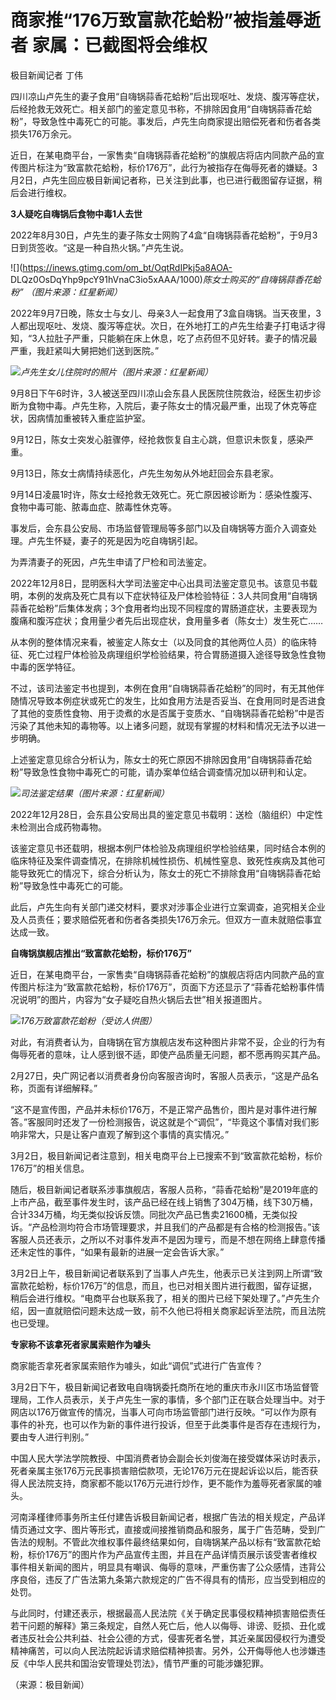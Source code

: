 # 商家推“176万致富款花蛤粉”被指羞辱逝者 家属：已截图将会维权

极目新闻记者 丁伟

四川凉山卢先生的妻子食用“自嗨锅蒜香花蛤粉”后出现呕吐、发烧、腹泻等症状，后经抢救无效死亡。相关部门的鉴定意见书称，不排除因食用“自嗨锅蒜香花蛤粉”，导致急性中毒死亡的可能。事发后，卢先生向商家提出赔偿死者和伤者各类损失176万余元。

近日，在某电商平台，一家售卖“自嗨锅蒜香花蛤粉”的旗舰店将店内同款产品的宣传图片标注为“致富款花蛤粉，标价176万”，此行为被指存在侮辱死者的嫌疑。3月2日，卢先生回应极目新闻记者称，已关注到此事，也已进行截图留存证据，稍后会进行维权。

**3人疑吃自嗨锅后食物中毒1人去世**

2022年8月30日，卢先生的妻子陈女士网购了4盒“自嗨锅蒜香花蛤粉”，于9月3日到货签收。“这是一种自热火锅。”卢先生说。

![](https://inews.gtimg.com/om_bt/OqtRdIPkj5a8AOA-
DLQz0OsDqYhp9pcY91hVnaC3io5xAAA/1000)_陈女士购买的“自嗨锅蒜香花蛤粉” （图片来源：红星新闻）_

2022年9月7日晚，陈女士与女儿、母亲3人一起食用了3盒自嗨锅。当天夜里，3人都出现呕吐、发烧、腹泻等症状。次日，在外地打工的卢先生给妻子打电话才得知，“3人拉肚子严重，只能躺在床上休息，吃了点药但不见好转。妻子的情况最严重，我赶紧叫大舅把她们送到医院。”

![](https://inews.gtimg.com/om_bt/OUo3wRXww1105oe9wUhkbhA-z0Mya4kJiAtYgeEXxvg_MAA/1000)_卢先生女儿住院时的照片（图片来源：红星新闻）_

9月8日下午6时许，3人被送至四川凉山会东县人民医院住院救治，经医生初步诊断为食物中毒。卢先生称，入院后，妻子陈女士的情况最严重，出现了休克等症状，因病情加重被转入重症监护室。

9月12日，陈女士突发心脏骤停，经抢救恢复自主心跳，但意识未恢复，感染严重。

9月13日，陈女士病情持续恶化，卢先生匆匆从外地赶回会东县老家。

9月14日凌晨1时许，陈女士经抢救无效死亡。死亡原因被诊断为：感染性腹泻、食物中毒可能、脓毒血症、脓毒性休克等。

事发后，会东县公安局、市场监督管理局等多部门以及自嗨锅等方面介入调查处理。卢先生怀疑，妻子的死是因为吃自嗨锅引起。

为弄清妻子的死因，卢先生申请了尸检和司法鉴定。

2022年12月8日，昆明医科大学司法鉴定中心出具司法鉴定意见书。该意见书载明，本例的发病及死亡具有以下症状特征及尸体检验特征：3人共同食用“自嗨锅蒜香花蛤粉”后集体发病；3个食用者均出现不同程度的胃肠道症状，主要表现为腹痛和腹泻症状；食用量少者先后出现症状，食用量多者（陈女士）发生死亡……

从本例的整体情况来看，被鉴定人陈女士（以及同食的其他两位人员）的临床特征、死亡过程尸体检验及病理组织学检验结果，符合胃肠道摄入途径导致急性食物中毒的医学特征。

不过，该司法鉴定书也提到，本例在食用“自嗨锅蒜香花蛤粉”的同时，有无其他伴随情况导致本例症状或死亡的发生，比如食用方法是否妥当、在食用同时是否进食了其他的变质性食物、用于烫煮的水是否属于变质水、“自嗨锅蒜香花蛤粉”中是否污染了其他未知的毒物等。以上诸多问题，就现有掌握的材料和情况无法予以进一步明确。

上述鉴定意见综合分析认为，陈女士的死亡原因不排除因食用“自嗨锅蒜香花蛤粉”导致急性食物中毒死亡的可能，请办案单位结合调查情况加以研判和认定。

![](https://inews.gtimg.com/om_bt/OuYRsMZmcagtzqrRksWJeS4eRmdEYbrcdV1Xh3FcMNVPsAA/1000)_司法鉴定结果（图片来源：红星新闻）_

2022年12月28日，会东县公安局出具的鉴定意见书载明：送检（脑组织）中定性未检测出合成药物毒物。

该鉴定意见书还载明，根据本例尸体检验及病理组织学检验结果，同时结合本例的临床特征及案件调查情况，在排除机械性损伤、机械性窒息、致死性疾病及其他可能导致死亡的情况下，综合分析认为，陈女士的死亡不排除食用“自嗨锅蒜香花蛤粉”导致急性中毒死亡的可能。

此后，卢先生向有关部门递交材料，要求对涉事企业进行立案调查，追究相关企业及人员责任；要求赔偿死者和伤者各类损失176万余元。但双方一直未就赔偿事宜达成一致。

**自嗨锅旗舰店推出“致富款花蛤粉，标价176万”**

近日，在某电商平台，一家售卖“自嗨锅蒜香花蛤粉”的旗舰店将店内同款产品的宣传图片标注为“致富款花蛤粉，标价176万”，页面下方还显示了“蒜香花蛤粉事件情况说明”的图片，内容为“女子疑吃自热火锅后去世”相关报道图片。

![](https://inews.gtimg.com/om_bt/OQj6EKqGu43E9lXnxJKWHYP8-qExkHbQNAAt7is_5HI7kAA/1000)_176万致富款花蛤粉（受访人供图）_

对此，有消费者认为，自嗨锅在官方旗舰店发布这种图片非常不妥，企业的行为有侮辱死者的意味，让人感到很不适，即使产品质量无问题，都不愿再购买其产品。

2月27日，央广网记者以消费者身份向客服咨询时，客服人员表示，“这是产品名称，页面有详细解释。”

“这不是宣传图，产品并未标价176万，不是正常产品售价，图片是对事件进行解答。”客服同时还发了一份检测报告，说这就是个“调侃”，“毕竟这个事情对我们影响非常大，只是让客户直观了解到这个事情的真实情况。”

3月2日，极目新闻记者注意到，相关电商平台上已搜索不到“致富款花蛤粉，标价176万”的相关信息。

随后，极目新闻记者联系涉事旗舰店，客服人员称，“蒜香花蛤粉”是2019年底的上市产品，截至事件发生时，该产品已经在线上销售了304万桶，线下30万桶，合计334万桶，均无类似投诉反馈。同批次产品已售卖21600桶，无类似投诉。“产品检测均符合市场管理要求，并且我们的产品都是有合格的检测报告。”该客服人员还表示，之所以不对事件发声不是因为理亏，而是不想在网络上肆意传播还未定性的事件，“如果有最新的进展一定会告诉大家。”

3月2日上午，极目新闻记者联系到了当事人卢先生，他表示已关注到网上所谓“致富款花蛤粉，标价176万”的信息，而且，也已对相关图片进行截图，留存证据，稍后会进行维权。“电商平台也联系我了，相关的图片已经下架处理了。”卢先生介绍，因一直就赔偿问题未达成一致，前不久他已将相关商家起诉至法院，而且法院也已受理。

**专家称不该拿死者家属索赔作为噱头**

商家能否拿死者家属索赔作为噱头，如此“调侃”式进行广告宣传？

3月2日下午，极目新闻记者致电自嗨锅委托商所在地的重庆市永川区市场监督管理局，工作人员表示，关于卢先生一家的事情，多个部门正在联合处理当中。对于网店以176万做宣传的情况，当事人可向市场监管部门进行反映。“可以作为原有事件的补充，也可以作为新的事件进行投诉，但至于此类事件是否存在违规行为，要由专人进行判别。”

中国人民大学法学院教授、中国消费者协会副会长刘俊海在接受媒体采访时表示，死者亲属主张176万元民事损害赔偿款项，无论176万元在提起诉讼以后，能否获得人民法院支持，商家都不能以176万元进行炒作，更不能作为羞辱死者家属的噱头。

河南泽槿律师事务所主任付建告诉极目新闻记者，根据广告法的相关规定，产品详情页通过文字、图片等形式，直接或间接推销商品和服务，属于广告范畴，受到广告法的规制。不管此次维权事件最终结果如何，自嗨锅某产品以标有“致富款花蛤粉，标价176万”的图片作为产品宣传主图，并且在产品详情页展示该受害者维权事件相关新闻的图片，明显具有嘲讽、侮辱的意味，严重伤害了公众感情，违背公序良俗，违反了广告法第九条第六款规定的广告不得具有的情形，应当受到相应的处罚。

与此同时，付建还表示，根据最高人民法院《关于确定民事侵权精神损害赔偿责任若干问题的解释》第三条规定，自然人死亡后，他人以侮辱、诽谤、贬损、丑化或者违反社会公共利益、社会公德的方式，侵害死者名誉，其近亲属因侵权行为遭受精神痛苦，可以向人民法院起诉请求赔偿精神损害。另外，公开侮辱他人也涉嫌违反《中华人民共和国治安管理处罚法》，情节严重的可能涉嫌犯罪。

（来源：极目新闻）

